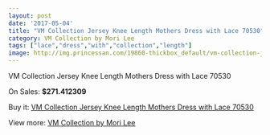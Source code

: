 ```yaml
---
layout: post
date: '2017-05-04'
title: "VM Collection Jersey Knee Length Mothers Dress with Lace 70530"
category: VM Collection by Mori Lee
tags: ["lace","dress","with","collection","length"]
image: http://img.princessan.com/19860-thickbox_default/vm-collection-jersey-knee-length-mothers-dress-with-lace-70530.jpg
---
```

VM Collection Jersey Knee Length Mothers Dress with Lace 70530

On Sales: **$271.412309**
<a href="https://www.princessan.com/en/vm-collection-by-mori-lee/8893-vm-collection-jersey-knee-length-mothers-dress-with-lace-70530.html"><amp-img layout="responsive" width="600" height="600" src="//img.princessan.com/19860-thickbox_default/vm-collection-jersey-knee-length-mothers-dress-with-lace-70530.jpg" alt="VM Collection Jersey Knee Length Mothers Dress with Lace 70530 0" /></a>
<a href="https://www.princessan.com/en/vm-collection-by-mori-lee/8893-vm-collection-jersey-knee-length-mothers-dress-with-lace-70530.html"><amp-img layout="responsive" width="600" height="600" src="//img.princessan.com/19862-thickbox_default/vm-collection-jersey-knee-length-mothers-dress-with-lace-70530.jpg" alt="VM Collection Jersey Knee Length Mothers Dress with Lace 70530 1" /></a>
<a href="https://www.princessan.com/en/vm-collection-by-mori-lee/8893-vm-collection-jersey-knee-length-mothers-dress-with-lace-70530.html"><amp-img layout="responsive" width="600" height="600" src="//img.princessan.com/19861-thickbox_default/vm-collection-jersey-knee-length-mothers-dress-with-lace-70530.jpg" alt="VM Collection Jersey Knee Length Mothers Dress with Lace 70530 2" /></a>

Buy it: [VM Collection Jersey Knee Length Mothers Dress with Lace 70530](https://www.princessan.com/en/vm-collection-by-mori-lee/8893-vm-collection-jersey-knee-length-mothers-dress-with-lace-70530.html "VM Collection Jersey Knee Length Mothers Dress with Lace 70530")

View more: [VM Collection by Mori Lee](https://www.princessan.com/en/73-vm-collection-by-mori-lee "VM Collection by Mori Lee")
